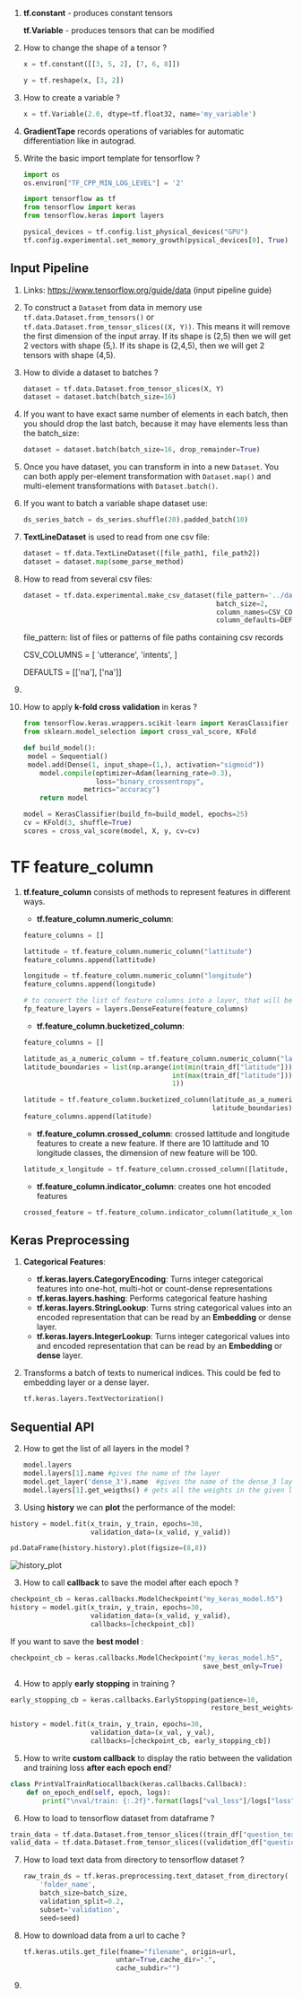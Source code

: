 1. **tf.constant** - produces constant tensors

   **tf.Variable** - produces tensors that can be modified
   
2. How to change the shape of a tensor ?

   ```python
   x = tf.constant([[3, 5, 2], [7, 6, 8]])
   
   y = tf.reshape(x, [3, 2])
   ```

3. How to create a variable ?

   ```python
   x = tf.Variable(2.0, dtype=tf.float32, name='my_variable')
   ```

4. **GradientTape** records operations of variables for automatic differentiation like in autograd.

1. Write the basic import template for tensorflow ?

   ```python
   import os
   os.environ["TF_CPP_MIN_LOG_LEVEL"] = '2'
   
   import tensorflow as tf
   from tensorflow import keras
   from tensorflow.keras import layers
   
   pysical_devices = tf.config.list_physical_devices("GPU")
   tf.config.experimental.set_memory_growth(pysical_devices[0], True)
   ```



## Input Pipeline

1. Links: https://www.tensorflow.org/guide/data (input pipeline guide)

2. To construct a `Dataset` from data in memory use `tf.data.Dataset.from_tensors()` or `tf.data.Dataset.from_tensor_slices((X, Y))`. This means it will remove the first dimension of the input array. If its shape is (2,5) then we will get 2 vectors with shape (5,). If its shape is (2,4,5), then we will get 2 tensors with shape (4,5).

3. How to divide a dataset to batches ?

   ```python
   dataset = tf.data.Dataset.from_tensor_slices(X, Y)
   dataset = dataset.batch(batch_size=16)
   ```

4. If you want to have exact same number of elements in each batch, then you should drop the last batch, because it may have elements less than the batch_size:

   ```python
   dataset = dataset.batch(batch_size=16, drop_remainder=True)
   ```

5. Once you have dataset, you can transform in into a new `Dataset`.  You can both apply per-element transformation with `Dataset.map()` and multi-element transformations with `Dataset.batch()`.

6. If you want to batch a variable shape dataset use:

   ```python
   ds_series_batch = ds_series.shuffle(20).padded_batch(10)
   ```

6. **TextLineDataset** is used to read from one csv file:

   ```python
   dataset = tf.data.TextLineDataset([file_path1, file_path2])
   dataset = dataset.map(some_parse_method)
   ```
   
   
   
8. How to read from several csv files:

   ```python
   dataset = tf.data.experimental.make_csv_dataset(file_pattern='../data/*.txt', 
                                                   batch_size=2, 
                                                   column_names=CSV_COLUMNS,
                                                   column_defaults=DEFAULTS)
   ```

   file_pattern: list of files or patterns of file paths containing csv records

   CSV_COLUMNS = [
       'utterance',
       'intents',
   ]


   DEFAULTS = [['na'], ['na']]

7. 









2. How to apply **k-fold cross validation** in keras ?

   ```python
   from tensorflow.keras.wrappers.scikit-learn import KerasClassifier
   from sklearn.model_selection import cross_val_score, KFold
   
   def build_model():
   	model = Sequential()
   	model.add(Dense(1, input_shape=(1,), activation="sigmoid"))
       model.compile(optimizer=Adam(learning_rate=0.3),
                     loss="binary_crossentropy",
       			  metrics="accuracy")
       return model
   
   model = KerasClassifier(build_fn=build_model, epochs=25)
   cv = KFold(3, shuffle=True)
   scores = cross_val_score(model, X, y, cv=cv)
   ```





# TF feature_column

1. **tf.feature_column** consists of methods to represent features in different ways.

   - **tf.feature_column.numeric_column**: 

   ```python
   feature_columns = []
   
   lattitude = tf.feature_column.numeric_column("lattitude")
   feature_columns.append(lattitude)
   
   longitude = tf.feature_column.numeric_column("longitude")
   feature_columns.append(longitude)
   
   # to convert the list of feature columns into a layer, that will be part of a model
   fp_feature_layers = layers.DenseFeature(feature_columns)
   ```

   - **tf.feature_column.bucketized_column**:

   ```python
   feature_columns = []
   
   latitude_as_a_numeric_column = tf.feature_column.numeric_column("latitude")
   latitude_boundaries = list(np.arange(int(min(train_df["latitude"])),
                                        int(max(train_df["latitude"])),
                                        1))
   
   latitude = tf.feature_column.bucketized_column(latitude_as_a_numeric_column,
                                                  latitude_boundaries)
   feature_columns.append(latitude)
   ```

   - **tf.feature_column.crossed_column**: crossed lattitude and longitude features to create a new feature. If there are 10 lattitude and 10 longitude classes, the dimension of new feature will be 100.

   ```python
   latitude_x_longitude = tf.feature_column.crossed_column([latitude, longitude], hash_bucket_size=100)
   ```

   - **tf.feature_column.indicator_column**: creates one hot encoded features

   ```python
   crossed_feature = tf.feature_column.indicator_column(latitude_x_longitude)
   ```



## Keras Preprocessing

1. **Categorical Features**:

   - **tf.keras.layers.CategoryEncoding**: Turns integer categorical features into one-hot, multi-hot or count-dense representations
   - **tf.keras.layers.hashing**:  Performs categorical feature hashing
   - **tf.keras.layers.StringLookup**: Turns string categorical values into an encoded representation that can be read by an **Embedding** or dense layer. 
   - **tf.keras.layers.IntegerLookup**: Turns integer categorical values into and encoded representation that can be read by an **Embedding** or **dense** layer.

2. Transforms a batch of texts to numerical indices. This could be fed to embedding layer or a dense layer.

   ```python
   tf.keras.layers.TextVectorization()
   ```











## Sequential API

2. How to get the list of all layers in the model ?

   ```python
   model.layers
   model.layers[1].name #gives the name of the layer
   model.get_layer('dense_3').name  #gives the name of the dense_3 layer
   model.layers[1].get_weigths() # gets all the weights in the given layer
   
   ```

3. Using **history** we can **plot** the performance of the model:

```python
history = model.fit(x_train, y_train, epochs=30,
					validation_data=(x_valid, y_valid))

pd.DataFrame(history.history).plot(figsize=(8,8))
```

![history_plot](/home/haziyevv/Documents/mynotes/figures/history_plot.png)



3. How to call **callback** to save the model after each epoch ?

```python
checkpoint_cb = keras.callbacks.ModelCheckpoint("my_keras_model.h5") 
history = model.git(x_train, y_train, epochs=30,
					validation_data=(x_valid, y_valid),
					callbacks=[checkpoint_cb])
```

If you want to save the **best model** :

```python
checkpoint_cb = keras.callbacks.ModelCheckpoint("my_keras_model.h5",
												save_best_only=True) 
```



4. How to apply **early stopping** in training ?

```python
early_stopping_cb = keras.callbacks.EarlyStopping(patience=10,
												  restore_best_weights=True)

history = model.fit(x_train, y_train, epochs=30,
                   	validation_data=(x_val, y_val),
                    callbacks=[checkpoint_cb, early_stopping_cb])
```

5. How to write **custom callback** to display the ratio between the validation and training loss **after each epoch end**?

```python
class PrintValTrainRatiocallback(keras.callbacks.Callback):
	def on_epoch_end(self, epoch, logs):
        print("\nval/train: {:.2f}".format(logs["val_loss"]/logs["loss"]))
```

6. How to load to tensorflow dataset from dataframe ?

```python
train_data = tf.data.Dataset.from_tensor_slices((train_df["question_text"].values, train_df["target"].values))
valid_data = tf.data.Dataset.from_tensor_slices((validation_df["question_text"].values, validation_df["target"].values))
```



7. How to load text data from directory to tensorflow dataset ?

   ```python
   raw_train_ds = tf.keras.preprocessing.text_dataset_from_directory(
       'folder_name',
       batch_size=batch_size,
       validation_split=0.2,
       subset='validation',
       seed=seed)
   ```

8. How to download data from a url to cache ? 

   ```python
   tf.keras.utils.get_file(fname="filename", origin=url,
                          untar=True,cache_dir=".",
                          cache_subdir="")
   ```

9. 


